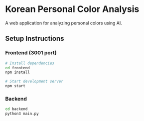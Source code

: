 # Korean Personal Color Analysis

A web application for analyzing personal colors using AI.

## Setup Instructions

### Frontend (3001 port)
```bash
# Install dependencies
cd frontend
npm install

# Start development server
npm start

```

### Backend

```bash
cd backend
python3 main.py
```
